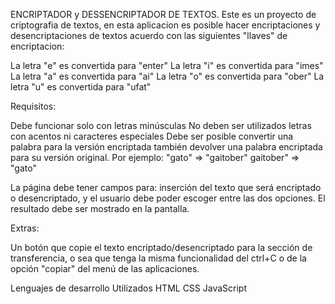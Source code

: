 ENCRIPTADOR y DESSENCRIPTADOR DE TEXTOS.
Este es un proyecto de criptografia de textos, en esta aplicacion es posible hacer encriptaciones y desencriptaciones de textos acuerdo con las siguientes "llaves" de encriptacion:

La letra "e" es convertida para "enter"
La letra "i" es convertida para "imes"
La letra "a" es convertida para "ai"
La letra "o" es convertida para "ober"
La letra "u" es convertida para "ufat"

Requisitos:

Debe funcionar solo con letras minúsculas
No deben ser utilizados letras con acentos ni caracteres especiales
Debe ser posible convertir una palabra para la versión encriptada también devolver una palabra encriptada para su versión original.
Por ejemplo:
"gato" => "gaitober"
gaitober" => "gato"

La página debe tener campos para:
inserción del texto que será encriptado o desencriptado, y el usuario debe poder escoger entre las dos opciones.
El resultado debe ser mostrado en la pantalla.

Extras:

Un botón que copie el texto encriptado/desencriptado para la sección de transferencia, o sea que tenga la misma funcionalidad del ctrl+C o de la opción "copiar" del menú de las aplicaciones.


Lenguajes de desarrollo Utilizados
HTML
CSS
JavaScript

